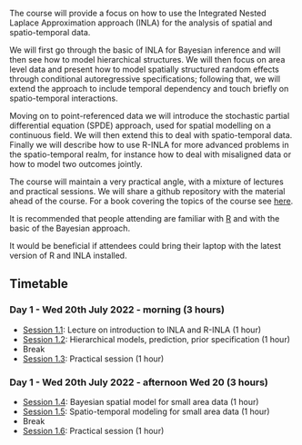 
The course will provide a focus on how to use the Integrated Nested Laplace Approximation approach (INLA) for the analysis of spatial and spatio-temporal data.

We will first go through the basic of INLA for Bayesian inference and will then see how to model hierarchical structures. We will then focus on area level data and present how to model spatially structured random effects through conditional autoregressive specifications; following that, we will extend the approach to include temporal dependency and touch briefly on spatio-temporal interactions.

Moving on to point-referenced data we will introduce the stochastic partial differential equation (SPDE) approach, used for spatial modelling on a continuous field. We will then extend this to deal with spatio-temporal data. Finally we will describe how to use R-INLA for more advanced problems in the spatio-temporal realm, for instance how to deal with misaligned data or how to model two outcomes jointly.

The course will maintain a very practical angle, with a mixture of lectures and practical sessions. We will share a github repository with the material ahead of the course. For a book covering the topics of the course see [here](https://onlinelibrary.wiley.com/doi/book/10.1002/9781118950203). 

It is recommended that people attending are familiar with [R](https://www.r-project.org/) and with the basic of the Bayesian approach.

It would be beneficial if attendees could bring their laptop with the latest version of R and INLA installed.

## Timetable
### Day 1 - Wed 20th July 2022 - morning (3 hours)

- [Session 1.1](Session1.1): Lecture on introduction to INLA and R-INLA (1 hour)
- [Session 1.2](Session1.2): Hierarchical models, prediction, prior specification (1 hour)
- Break
- [Session 1.3](Session1.3): Practical session (1 hour)

### Day 1 - Wed 20th July 2022 - afternoon Wed 20 (3 hours)

- [Session 1.4](Session1.4): Bayesian spatial model for small area data (1 hour)
- [Session 1.5](Session1.5): Spatio-temporal modeling for small area data (1 hour)
- Break
- [Session 1.6](Session1.6): Practical session (1 hour)
